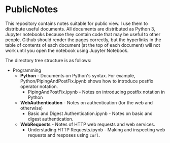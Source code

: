# PublicNotes
This repository contains notes suitable for public view.  I use them
to distribute useful documents.  All documents are distributed as
Python 3, Jupyter notebooks because they contain code that may be
useful to other people.  Github should render the pages correctly, but
the hyperlinks in the table of contents of each document (at the top
of each document) will not work until you open the notebook using
Jupyter Notebook.

The directory tree structure is as follows:
  * Programming
      * **Python** - Documents on Python's syntax.  For example,
        Python/PipingAndPostFix.ipynb shows how to introduce postfix
        operator notation.
		* PipingAndPostFix.ipynb - Notes on introducing postfix
          notation in Python
      * **WebAuthentication** - Notes on authentication (for the web
        and otherwise)
		* Basic and Digest Authentication.ipynb - Notes on basic and
          digest authentication.
      * **WebRequests** - Notes of HTTP web requests and web services.
		* Understading HTTP Requests.ipynb - Making and inspecting web
          requests and resposes using `curl`.

